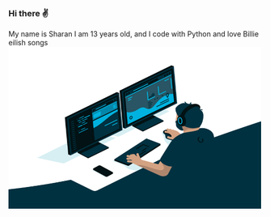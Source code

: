 ### Hi there ✌
My name is Sharan I am 13 years old, and I code with Python and love Billie eilish songs
<img align="center" alt="GIF" src="https://github.com/Sharan-Python/Sharan-Python/blob/main/code.gif?raw=true" width="500" height="320" />



